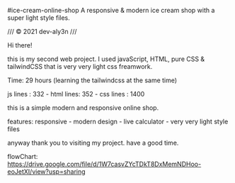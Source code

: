 #ice-cream-online-shop
A responsive & modern ice cream shop with a super light style files.



/// © 2021 dev-aly3n ///



Hi there!

this is my second web project.
I used javaScript, HTML, pure CSS & tailwindCSS that is very very light css freamwork.

Time: 29 hours (learning the tailwindcss at the same time)

js lines  : 332 -
html lines: 352 -
css lines : 1400

this is a simple modern and responsive online shop.

features: responsive - modern design - live calculator - very very light style files

anyway thank you to visiting my project. have a good time.


flowChart: https://drive.google.com/file/d/1W7casvZYcTDkT8DxMemNDHoo-eoJetXI/view?usp=sharing
